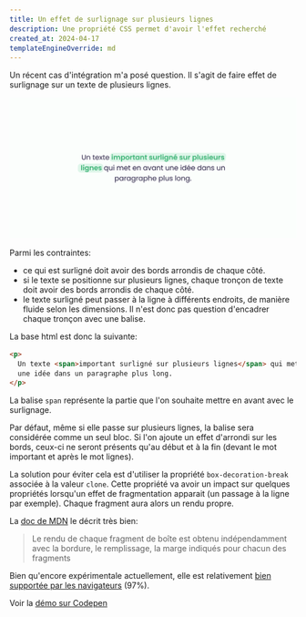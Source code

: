 ```yaml
---
title: Un effet de surlignage sur plusieurs lignes
description: Une propriété CSS permet d'avoir l'effet recherché
created_at: 2024-04-17
templateEngineOverride: md
---
```


Un récent cas d'intégration m'a posé question. Il s'agit de faire effet de surlignage sur un texte de plusieurs lignes.

![un aperçu d'un texte avec une partie surlignée sur plusieurs lignes](./surlignage-multiligne.png)

Parmi les contraintes:

- ce qui est surligné doit avoir des bords arrondis de chaque côté.
- si le texte se positionne sur plusieurs lignes, chaque tronçon de texte doit avoir des bords arrondis de chaque côté.
- le texte surligné peut passer à la ligne à différents endroits, de manière fluide selon les dimensions. Il n'est donc pas question d'encadrer chaque tronçon avec une balise.

La base html est donc la suivante:

```html
<p>
  Un texte <span>important surligné sur plusieurs lignes</span> qui met en avant
  une idée dans un paragraphe plus long.
</p>
```

La balise `span` représente la partie que l'on souhaite mettre en avant avec le surlignage.

Par défaut, même si elle passe sur plusieurs lignes, la balise sera considérée comme un seul bloc. Si l'on ajoute un effet d'arrondi sur les bords, ceux-ci ne seront présents qu'au début et à la fin (devant le mot important et après le mot lignes).

La solution pour éviter cela est d'utiliser la propriété `box-decoration-break` associée à la valeur `clone`. Cette propriété va avoir un impact sur quelques propriétés lorsqu'un effet de fragmentation apparait (un passage à la ligne par exemple). Chaque fragment aura alors un rendu propre.

La [doc de MDN](https://developer.mozilla.org/fr/docs/Web/CSS/box-decoration-break) le décrit très bien:

> Le rendu de chaque fragment de boîte est obtenu indépendamment avec la bordure, le remplissage, la marge indiqués pour chacun des fragments

Bien qu'encore expérimentale actuellement, elle est relativement [bien supportée par les navigateurs](https://caniuse.com/css-boxdecorationbreak) (97%).

Voir la [démo sur Codepen](https://codepen.io/jr_/pen/ZEZvMeV)
